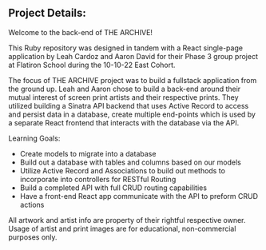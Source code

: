 ## Project Details:

Welcome to the back-end of THE ARCHIVE!

This Ruby repository was designed in tandem with a React single-page application by Leah Cardoz and Aaron David for their Phase 3 group project at Flatiron School during the 10-10-22 East Cohort.

The focus of THE ARCHIVE project was to build a fullstack application from the ground up. Leah and Aaron chose to build a back-end around their mutual interest of screen print artists and their respective prints. They utilized building a Sinatra API backend that uses Active Record to access and persist data in a database, create multiple end-points which is used by a separate React frontend that interacts with the database via the API.

Learning Goals:
- Create models to migrate into a database
- Build out a database with tables and columns based on our models
- Utilize Active Record and Associations to build out methods to incorporate into controllers for RESTful Routing
- Build a completed API with full CRUD routing capabilities 
- Have a front-end React app communicate with the API to preform CRUD actions

All artwork and artist info are property of their rightful respective owner. 
Usage of artist and print images are for educational, non-commercial purposes only.

